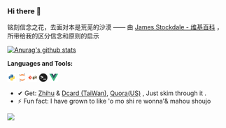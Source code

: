 ### Hi there 👋

铭刻信念之花，去面对本是荒芜的沙漠 —— 由 [James Stockdale - 维基百科](https://en.wikipedia.org/wiki/James_Stockdale) ，所带给我的区分信念和原则的启示

[![Anurag's github stats](https://github-readme-stats.vercel.app/api?username=hoochanlon&show_icons=true)](https://hoochanlon.github.io/about.me/)

**Languages and Tools:**  

<code><img height="20" src="https://raw.githubusercontent.com/github/explore/80688e429a7d4ef2fca1e82350fe8e3517d3494d/topics/python/python.png"></code>
<code><img height="20" src="https://raw.githubusercontent.com/github/explore/80688e429a7d4ef2fca1e82350fe8e3517d3494d/topics/jupyter-notebook/jupyter-notebook.png"></code>
<code><img height="20" src="https://raw.githubusercontent.com/github/explore/80688e429a7d4ef2fca1e82350fe8e3517d3494d/topics/git/git.png"></code>
<code><img height="20" src="https://raw.githubusercontent.com/github/explore/d92924b1d925bb134e308bd29c9de6c302ed3beb/topics/terminal/terminal.png"></code>
<code><img height="20" src="https://raw.githubusercontent.com/github/explore/80688e429a7d4ef2fca1e82350fe8e3517d3494d/topics/vue/vue.png"></code>

- ✔ Get: [Zhihu](http://zhihu.com) & [Dcard (TaiWan)](https://www.dcard.tw), [Quora(US)](https://quora.com) , Just skim through it .
- ⚡ Fun fact: I have grown to like 'o mo shi re wonna'& mahou shoujo

[![](https://github-readme-stats.anuraghazra1.vercel.app/api/pin/?username=hoochanlon&repo=bujo)](https://github.com/hoochanlon/bujo)


<!--
**hoochanlon/hoochanlon** is a ✨ _special_ ✨ repository because its `README.md` (this file) appears on your GitHub profile.

Here are some ideas to get you started:

- 🔭 I’m currently working on ...
- 🌱 I’m currently learning ...
- 👯 I’m looking to collaborate on ...
- 🤔 I’m looking for help with ...
- 💬 Ask me about ...
- 📫 How to reach me: ...
- 😄 Pronouns: ...
- ⚡ Fun fact: ...

-->
